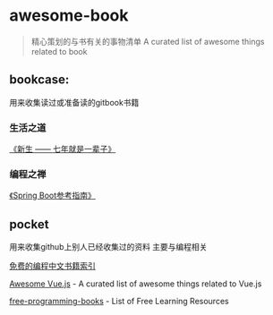 # awesome-book
> 精心策划的与书有关的事物清单
> A curated list of awesome things related to book 
## bookcase:

用来收集读过或准备读的gitbook书籍

### 生活之道
[《新生 —— 七年就是一辈子》](https://b.xinshengdaxue.com/Preface.html)
### 编程之禅
[《Spring Boot参考指南》](https://qbgbook.gitbooks.io/spring-boot-reference-guide-zh/)

## pocket

用来收集github上别人已经收集过的资料 主要与编程相关

[免费的编程中文书籍索引](https://github.com/tengj/free-programming-books-zh_CN)

[Awesome Vue.js](https://github.com/vuejs/awesome-vue) - A curated list of awesome things related to Vue.js

[free-programming-books](https://github.com/EbookFoundation/free-programming-books) - List of Free Learning Resources

